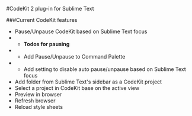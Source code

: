 #CodeKit 2 plug-in for Sublime Text

###Current CodeKit features
- Pause/Unpause CodeKit based on Sublime Text focus
- - __Todos for pausing__
- - Add Pause/Unpause to Command Palette
- - Add setting to disable auto pause/unpause based on Sublime Text focus
- Add folder from Sublime Text's sidebar as a CodeKit project
- Select a project in CodeKit base on the active view
- Preview in browser
- Refresh browser
- Reload style sheets

